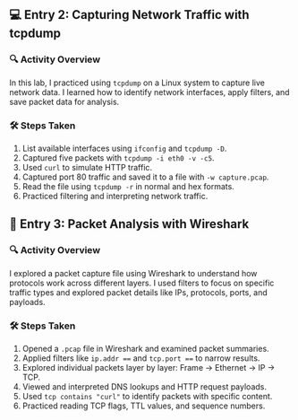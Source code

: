 ## 💻 Entry 2: Capturing Network Traffic with tcpdump

### 🔍 Activity Overview  
In this lab, I practiced using `tcpdump` on a Linux system to capture live network data. I learned how to identify network interfaces, apply filters, and save packet data for analysis.

### 🛠️ Steps Taken  
1. List available interfaces using `ifconfig` and `tcpdump -D`.  
2. Captured five packets with `tcpdump -i eth0 -v -c5`.  
3. Used `curl` to simulate HTTP traffic.  
4. Captured port 80 traffic and saved it to a file with `-w capture.pcap`.  
5. Read the file using `tcpdump -r` in normal and hex formats.  
6. Practiced filtering and interpreting network traffic.

## 🧪 Entry 3: Packet Analysis with Wireshark

### 🔍 Activity Overview  
I explored a packet capture file using Wireshark to understand how protocols work across different layers. I used filters to focus on specific traffic types and explored packet details like IPs, protocols, ports, and payloads.

### 🛠️ Steps Taken  
1. Opened a `.pcap` file in Wireshark and examined packet summaries.  
2. Applied filters like `ip.addr ==` and `tcp.port ==` to narrow results.  
3. Explored individual packets layer by layer: Frame → Ethernet → IP → TCP.  
4. Viewed and interpreted DNS lookups and HTTP request payloads.  
5. Used `tcp contains "curl"` to identify packets with specific content.  
6. Practiced reading TCP flags, TTL values, and sequence numbers.
